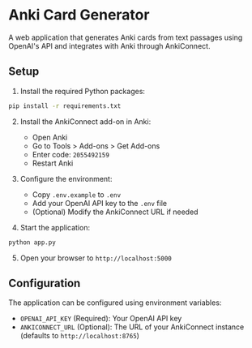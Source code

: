 # Anki Card Generator

A web application that generates Anki cards from text passages using OpenAI's API and integrates with Anki through AnkiConnect.

## Setup

1. Install the required Python packages:
```bash
pip install -r requirements.txt
```

2. Install the AnkiConnect add-on in Anki:
   - Open Anki
   - Go to Tools > Add-ons > Get Add-ons
   - Enter code: `2055492159`
   - Restart Anki

3. Configure the environment:
   - Copy `.env.example` to `.env`
   - Add your OpenAI API key to the `.env` file
   - (Optional) Modify the AnkiConnect URL if needed

4. Start the application:
```bash
python app.py
```

5. Open your browser to `http://localhost:5000`

## Configuration

The application can be configured using environment variables:

- `OPENAI_API_KEY` (Required): Your OpenAI API key
- `ANKICONNECT_URL` (Optional): The URL of your AnkiConnect instance (defaults to `http://localhost:8765`)